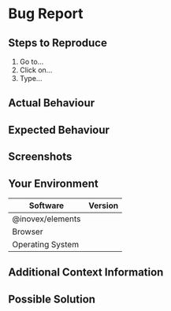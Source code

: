 # Bug Report
<!-- Please provide a clear and concise summary of the bug that you want to report -->

## Steps to Reproduce
<!-- Briefly describe the steps needed to reproduce the bug -->

1. Go to...
2. Click on...
3. Type...

## Actual Behaviour
<!-- Delineate the actual behaviour of the issue you've encountered -->

## Expected Behaviour
<!-- Please provide a description of what you expected to happen -->

## Screenshots
<!-- If possible, attach a screenshot that depicts the issue -->

## Your Environment
<!-- Please fill out the table below --> 

| Software | Version |
| -------- | ------- |
| @inovex/elements |
| Browser |
| Operating System |

## Additional Context Information
<!-- Add any additional information related to the context of the issue here -->

## Possible Solution
<!-- If you have already found a possible solution to the issue, please describe it here -->